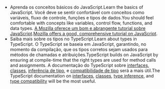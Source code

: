 - <span data-ttu-id="79636-101">Aprenda os conceitos básicos do JavaScript.</span><span class="sxs-lookup"><span data-stu-id="79636-101">Learn the basics of JavaScript.</span></span> <span data-ttu-id="79636-102">Você deve se sentir confortável com conceitos como variáveis, fluxo de controle, funções e tipos de dados.</span><span class="sxs-lookup"><span data-stu-id="79636-102">You should feel comfortable with concepts like variables, control flow, functions, and data types.</span></span> <span data-ttu-id="79636-103">[A Mozilla oferece um bom e abrangente tutorial sobre JavaScript](https://developer.mozilla.org/docs/Web/JavaScript/Guide/Introduction).</span><span class="sxs-lookup"><span data-stu-id="79636-103">[Mozilla offers a good, comprehensive tutorial on JavaScript](https://developer.mozilla.org/docs/Web/JavaScript/Guide/Introduction).</span></span>
- <span data-ttu-id="79636-104">Saiba mais sobre os tipos no TypeScript.</span><span class="sxs-lookup"><span data-stu-id="79636-104">Learn about types in TypeScript.</span></span> <span data-ttu-id="79636-105">O TypeScript se baseia em JavaScript, garantindo, no momento da compilação, que os tipos corretos sejam usados para métodos de chamadas e atribuições.</span><span class="sxs-lookup"><span data-stu-id="79636-105">TypeScript builds on JavaScript by ensuring at compile-time that the right types are used for method calls and assignments.</span></span> <span data-ttu-id="79636-106">A documentação do TypeScript sobre [interfaces](https://www.typescriptlang.org/docs/handbook/interfaces.html), [classes](https://www.typescriptlang.org/docs/handbook/classes.html), [ inferência de tipo](https://www.typescriptlang.org/docs/handbook/type-inference.html), e [ compatibilidade de tipo](https://www.typescriptlang.org/docs/handbook/type-compatibility.html) será a mais útil.</span><span class="sxs-lookup"><span data-stu-id="79636-106">The TypeScript documentation on [interfaces](https://www.typescriptlang.org/docs/handbook/interfaces.html), [classes](https://www.typescriptlang.org/docs/handbook/classes.html), [type inference](https://www.typescriptlang.org/docs/handbook/type-inference.html), and [type compatibility](https://www.typescriptlang.org/docs/handbook/type-compatibility.html) will be the most useful.</span></span>
